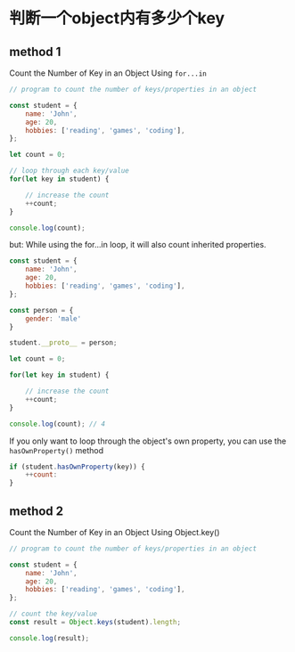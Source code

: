 # 判断一个object内有多少个key

## method 1

Count the Number of Key in an Object Using `for...in`

```JavaScript
// program to count the number of keys/properties in an object

const student = {
    name: 'John',
    age: 20,
    hobbies: ['reading', 'games', 'coding'],
};

let count = 0;

// loop through each key/value
for(let key in student) {

    // increase the count
    ++count;
}

console.log(count);
```

but: While using the for...in loop, it will also count inherited properties.

```javascript
const student = {
    name: 'John',
    age: 20,
    hobbies: ['reading', 'games', 'coding'],
};

const person = {
    gender: 'male'
}

student.__proto__ = person;

let count = 0;

for(let key in student) {

    // increase the count
    ++count;
}

console.log(count); // 4

```

If you only want to loop through the object's own property, you can use the `hasOwnProperty()` method

```javascript
if (student.hasOwnProperty(key)) {
    ++count:
}
```

## method 2

Count the Number of Key in an Object Using Object.key()

```javascript
// program to count the number of keys/properties in an object

const student = {
    name: 'John',
    age: 20,
    hobbies: ['reading', 'games', 'coding'],
};

// count the key/value
const result = Object.keys(student).length;

console.log(result);

```


